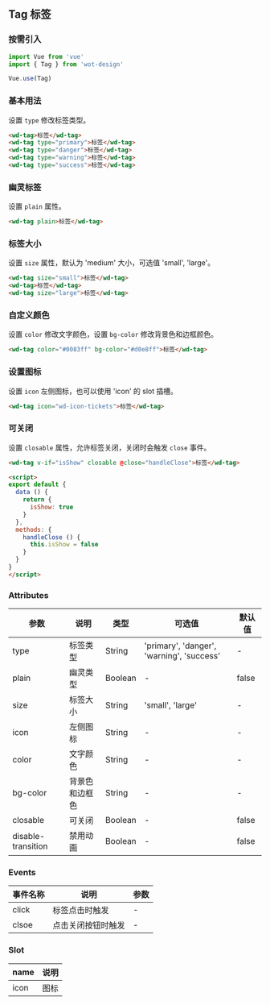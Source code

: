 ## Tag 标签

### 按需引入

```javascript
import Vue from 'vue'
import { Tag } from 'wot-design'

Vue.use(Tag)
```

### 基本用法

设置 `type` 修改标签类型。

```html
<wd-tag>标签</wd-tag>
<wd-tag type="primary">标签</wd-tag>
<wd-tag type="danger">标签</wd-tag>
<wd-tag type="warning">标签</wd-tag>
<wd-tag type="success">标签</wd-tag>
```

### 幽灵标签

设置 `plain` 属性。

```html
<wd-tag plain>标签</wd-tag>
```

### 标签大小

设置 `size` 属性，默认为 'medium' 大小，可选值 'small', 'large'。

```html
<wd-tag size="small">标签</wd-tag>
<wd-tag>标签</wd-tag>
<wd-tag size="large">标签</wd-tag>
```

### 自定义颜色

设置 `color` 修改文字颜色，设置 `bg-color` 修改背景色和边框颜色。

```html
<wd-tag color="#0083ff" bg-color="#d0e8ff">标签</wd-tag>
```

### 设置图标

设置 `icon` 左侧图标，也可以使用 'icon' 的 slot 插槽。

```html
<wd-tag icon="wd-icon-tickets">标签</wd-tag>
```

### 可关闭

设置 `closable` 属性，允许标签关闭，关闭时会触发 `close` 事件。

```html
<wd-tag v-if="isShow" closable @close="handleClose">标签</wd-tag>

<script>
export default {
  data () {
    return {
      isShow: true
    }
  },
  methods: {
    handleClose () {
      this.isShow = false
    }
  }
}
</script>
```

### Attributes

| 参数      | 说明                                 | 类型      | 可选值       | 默认值   |
|---------- |------------------------------------ |---------- |------------- |-------- |
| type | 标签类型 | String | 'primary', 'danger', 'warning', 'success' | - | - |
| plain | 幽灵类型 | Boolean | - | false |
| size | 标签大小 | String | 'small', 'large' | - |
| icon | 左侧图标 | String | - | - |
| color | 文字颜色 | String | - | - |
| bg-color | 背景色和边框色 | String | - | - |
| closable | 可关闭 | Boolean | - | false |
| disable-transition | 禁用动画 | Boolean | - | false |

### Events

| 事件名称      | 说明                                 | 参数     |
|------------- |------------------------------------ |--------- |
| click | 标签点击时触发 | - |
| clsoe | 点击关闭按钮时触发 | - |

### Slot

| name      | 说明       |
|------------- |----------- |
| icon | 图标 |